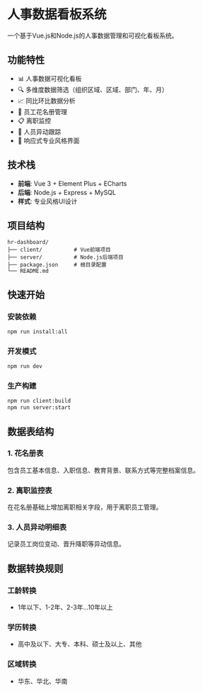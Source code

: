 # 人事数据看板系统

一个基于Vue.js和Node.js的人事数据管理和可视化看板系统。

## 功能特性

- 📊 人事数据可视化看板
- 🔍 多维度数据筛选（组织区域、区域、部门、年、月）
- 📈 同比环比数据分析
- 👥 员工花名册管理
- 📋 离职监控
- 🔄 人员异动跟踪
- 📱 响应式专业风格界面

## 技术栈

- **前端**: Vue 3 + Element Plus + ECharts
- **后端**: Node.js + Express + MySQL
- **样式**: 专业风格UI设计

## 项目结构

```
hr-dashboard/
├── client/          # Vue前端项目
├── server/          # Node.js后端项目
├── package.json     # 根目录配置
└── README.md
```

## 快速开始

### 安装依赖
```bash
npm run install:all
```

### 开发模式
```bash
npm run dev
```

### 生产构建
```bash
npm run client:build
npm run server:start
```

## 数据表结构

### 1. 花名册表
包含员工基本信息、入职信息、教育背景、联系方式等完整档案信息。

### 2. 离职监控表
在花名册基础上增加离职相关字段，用于离职员工管理。

### 3. 人员异动明细表
记录员工岗位变动、晋升降职等异动信息。

## 数据转换规则

### 工龄转换
- 1年以下、1-2年、2-3年...10年以上

### 学历转换
- 高中及以下、大专、本科、硕士及以上、其他

### 区域转换
- 华东、华北、华南
